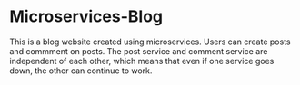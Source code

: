 # Microservices-Blog
 
This is a blog website created using microservices. Users can create posts and commment on posts. The post service and comment service are independent of each other, which means that even if one service goes down, the other can continue to work.
